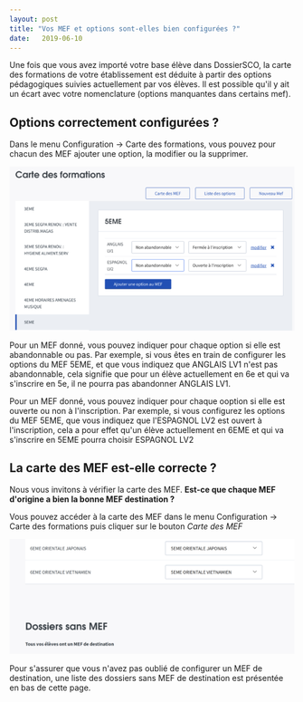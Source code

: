 ```yaml
---
layout: post
title: "Vos MEF et options sont-elles bien configurées ?"
date:   2019-06-10
---
```


Une fois que vous avez importé votre base élève dans DossierSCO, la carte des formations de votre établissement est déduite à partir des options pédagogiques suivies actuellement par vos élèves. Il est possible qu'il y ait un écart avec votre nomenclature (options manquantes dans certains mef).

## Options correctement configurées ?

Dans le menu Configuration -> Carte des formations, vous pouvez pour chacun des MEF ajouter une option, la modifier ou la supprimer.

![Configuration des options d'un MEF](/assets/images/options.png)

Pour un MEF donné, vous pouvez indiquer pour chaque option si elle est abandonnable ou pas.
Par exemple, si vous êtes en train de configurer les options du MEF 5EME, et que vous indiquez que ANGLAIS LV1 n'est pas abandonnable, cela signifie que pour un élève actuellement en 6e et qui va s'inscrire en 5e, il ne pourra pas abandonner ANGLAIS LV1.

Pour un MEF donné, vous pouvez indiquer pour chaque ooption si elle est ouverte ou non à l'inscription.
Par exemple, si vous configurez les options du MEF 5EME, que vous indiquez que l'ESPAGNOL LV2 est ouvert à l'inscription, cela a pour effet qu'un élève actuellement en 6EME et qui va s'inscrire en 5EME pourra choisir ESPAGNOL LV2

## La carte des MEF est-elle correcte ?

Nous vous invitons à vérifier la carte des MEF. **Est-ce que chaque MEF d'origine a bien la bonne MEF destination ?**

Vous pouvez accéder à la carte des MEF dans le menu Configuration -> Carte des formations puis cliquer sur le bouton _Carte des MEF_

![Carte des MEF](/assets/images/carte_mef.png)

Pour s'assurer que vous n'avez pas oublié de configurer un MEF de destination, une liste des dossiers sans MEF de destination est présentée en bas de cette page.

